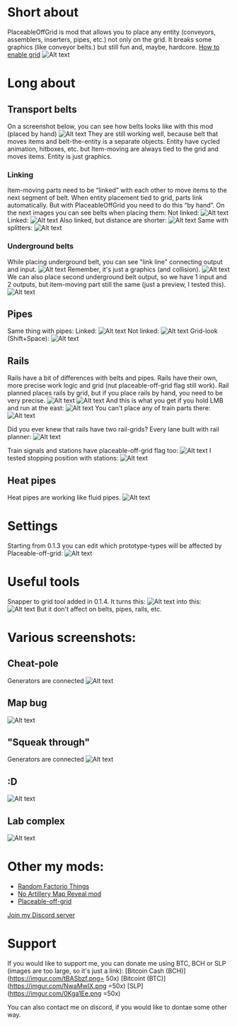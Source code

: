 # Short about #
PlaceableOffGrid is mod that allows you to place any entity (conveyors, assemblers, inserters, pipes, etc.) not only on the grid. It breaks some graphics (like conveyor belts.) but still fun and, maybe, hardcore.
[How to enable grid](https://www.reddit.com/r/factorio/comments/2dfbbw/tip_how_to_toggle_the_display_grid_onoff/)
![Alt text](https://i.imgur.com/MIx8PPm.png)

# Long about
## Transport belts #
On a screenshot below, you can see how belts looks like with this mod (placed by hand)
![Alt text](https://i.imgur.com/XJK98UB.png)
They are still working well, because belt that moves items and belt-the-entity is a separate objects. Entity have cycled animation, hitboxes, etc. but Item-moving are always tied to the grid and moves items. Entity is just graphics.

### Linking #
Item-moving parts need to be “linked” with each other to move items to the next segment of belt. When entity placement tied to grid, parts link automatically. But with PlaceableOffGrid you need to do this “by hand”.
On the next images you can see belts when placing them:
Not linked: ![Alt text](https://i.imgur.com/EBMFX2c.png)
Linked: ![Alt text](https://i.imgur.com/43VdCBf.png)
Also linked, but distance are shorter: ![Alt text](https://i.imgur.com/EQU7w9A.png)
Same with splitters: ![Alt text](https://i.imgur.com/UX7Bmom.png)

### Underground belts #
While placing underground belt, you can see "link line" connecting output and input.
![Alt text](https://i.imgur.com/ZJCZwWl.png)
Remember, it's just a graphics (and collision).
![Alt text](https://i.imgur.com/UtdMkz8.png)
We can also place second underground belt output, so we have 1 input and 2 outputs, but item-moving part still the same (just a preview, I tested this).
![Alt text](https://i.imgur.com/co90b1n.png)

## Pipes #
Same thing with pipes:
Linked: ![Alt text](https://i.imgur.com/QsuQLss.png)
Not linked: ![Alt text](https://i.imgur.com/TbCR9wh.png)
Grid-look (Shift+Space): ![Alt text](https://i.imgur.com/E3z3YHP.png)

## Rails #
Rails have a bit of differences with belts and pipes. Rails have their own, more precise work logic and grid (nut placeable-off-grid flag still work). Rail planned places rails by grid, but if you place rails by hand, you need to be very precise.
![Alt text](https://i.imgur.com/ZfKEyPD.png)
![Alt text](https://i.imgur.com/mUacd1V.png)
And this is what you get if you hold LMB and run at the east:
![Alt text](https://i.imgur.com/Sv3z6b6.png)
You can't place any of train parts there:
![Alt text](https://i.imgur.com/wgbumOq.png)

Did you ever knew that rails have two rail-grids? Every lane built with rail planner:
![Alt text](https://i.imgur.com/jaq1Yal.png)

Train signals and stations have placeable-off-grid flag too:
![Alt text](https://i.imgur.com/nnV66ft.png)
I tested stopping position with stations:
![Alt text](https://i.imgur.com/4VCsj6H.png)

## Heat pipes #
Heat pipes are working like fluid pipes.
![Alt text](https://i.imgur.com/SiWzZer.png)

# Settings #
Starting from 0.1.3 you can edit which prototype-types will be affected by Placeable-off-grid:
![Alt text](https://i.imgur.com/OCp5a7x.png)

# Useful tools #
Snapper to grid tool added in 0.1.4. It turns this: ![Alt text](https://i.imgur.com/eAwVbJo.png) into this: ![Alt text](https://i.imgur.com/1tUHH9t.png)
But it don't affect on belts, pipes, rails, etc.

# Various screenshots: #
## Cheat-pole #
Generators are connected
![Alt text](https://i.imgur.com/Sy30Cje.png)
## Map bug #
![Alt text](https://i.imgur.com/way96sn.png)
## "Squeak through" #
Generators are connected
![Alt text](https://i.imgur.com/B9GVEUz.png)
## :D #
![Alt text](https://i.imgur.com/n9hdn8D.png)
## Lab complex #
![Alt text](https://i.imgur.com/ceYq1DQ.png)

# Other my mods:

*   [Random Factorio Things](https://mods.factorio.com/mods/John_TheCF/RandomFactorioThings)
*   [No Artillery Map Reveal mod](https://mods.factorio.com/mods/John_TheCF/NoArtilleryMapReveal)
*   [Placeable-off-grid](https://mods.factorio.com/mod/PlaceableOffGrid)

[Join my Discord server](https://discord.gg/grHVhE2)

# Support

If you would like to support me, you can donate me using BTC, BCH or SLP (images are too large, so it's just a link):
[Bitcoin Cash (BCH)](https://imgur.com/tBASbzf.png= 50x)
[Bitcoint (BTC)](https://imgur.com/NwaMwIX.png =50x)
[SLP](https://imgur.com/0Kga1Ee.png =50x)

You can also contact me on discord, if you would like to dontae some other way.
